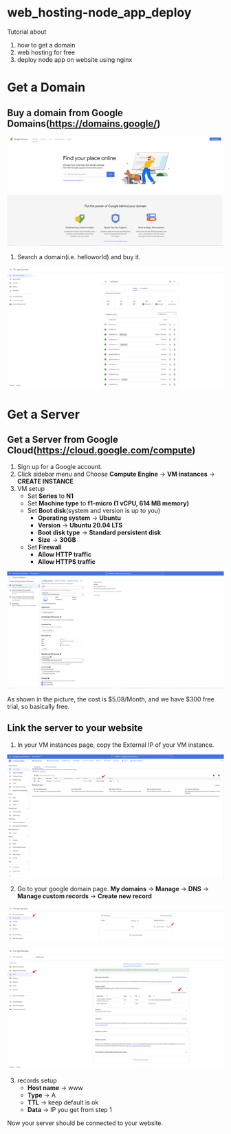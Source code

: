 # web_hosting-node_app_deploy
Tutorial about 
1. how to get a domain
2. web hosting for free 
3. deploy node app on website using nginx

# Get a Domain
## Buy a domain from Google Domains(https://domains.google/)

![google_domain](documentation/google_domain.png)  

1. Search a domain(i.e. helloworld) and buy it.

![buy_domain](documentation/buy_domain.png)

# Get a Server
## Get a Server from Google Cloud(https://cloud.google.com/compute)
1. Sign up for a Google account.
2. Click sidebar menu and Choose **Compute Engine** -> **VM instances** -> **CREATE INSTANCE**
3. VM setup   
    * Set **Series** to **N1**   
    * Set **Machine type** to **f1-micro (1 vCPU, 614 MB memory)**
    * Set **Boot disk**(system and version is up to you)
        * **Operating system** -> **Ubuntu**
        * **Version** -> **Ubuntu 20.04 LTS**
        * **Boot disk type** -> **Standard persistent disk**
        * **Size** -> **30GB**
    * Set **Firewall**
        * **Allow HTTP traffic**
        * **Allow HTTPS traffic**

![VM_setup](documentation/VM_setup.png)

As shown in the picture, the cost is $5.08/Month, and we have $300 free trial, so basically free.

## Link the server to your website
1. In your VM instances page, copy the External IP of your VM instance.

![link_step1](documentation/link_step1.png)

2. Go to your google domain page. **My domains** -> **Manage** -> **DNS** -> **Manage custom records** -> **Create new record**

![link_step2_1](documentation/link_step2_1.png)

![link_step2_2](documentation/link_step2_2.png)

3. records setup
    * **Host name** -> www
    * **Type** -> A  
    * **TTL** -> keep default is ok
    * **Data** -> IP you get from step 1

Now your server should be connected to your website.
